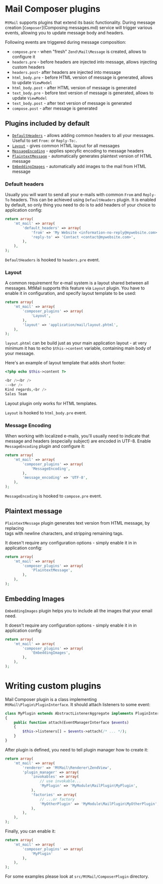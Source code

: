 Mail Composer plugins
=====================

`MtMail` supports plugins that extend its basic functionality. During message creation
[`Composer`](Composing messages.md) service will trigger various events, allowing you to update message
body and headers.

Following events are triggered during message composition:

 * `compose.pre` - when "fresh" `Zend\Mail\Message` is created, allows to configure it
 * `headers.pre` - before headers are injected into message, allows injecting custom headers
 * `headers.post`- after headers are injected into message
 * `html_body.pre` - before HTML version of message is generated, allows to update `ViewModel`
 * `html_body.post` - after HTML version of message is generated
 * `text_body.pre` - before text version of message is generated, allows to update `ViewModel`
 * `text_body.post` - after text version of message is generated
 * `compose.post` - after message is generated


Plugins included by default
---------------------------

* [`DefaultHeaders`](#default-headers) - allows adding common headers to all your messages. Useful to set `From:` or `Reply-To:`.
* [`Layout`](#layout) - gives common HTML layout for all messages
* [`MessageEncoding`](#message-encoding) - applies specyfic encoding to message headers
* [`PlaintextMessage`](#plaintext-message) - automatically generates plaintext version of HTML message
* [`EmbeddingImages`](#embedding-images) - automatically add images to the mail from HTML message

### Default headers

Usually you will want to send all your e-mails with common `From` and `Reply-To` headers. This can
be achieved using `DefaultHeaders` plugin. It is enabled by default, so only thing you need to do
is to add headers of your choice to application config:

```php
return array(
    'mt_mail' => array(
        'default_headers' => array(
            'from' => 'My Website <information-no-reply@mywebsite.com>',
            'reply-to' => 'Contact <contact@mywebsite.com>',
        ),
    ),
);
```

`DefaultHeaders` is hooked to `headers.pre` event.

### Layout

A common requirement for e-mail system is a layout shared between all messages.
MtMail supports this feature via `Layout` plugin. You have to enable it in configuration, and specify layout
template to be used:

```php
return array(
    'mt_mail' => array(
        'composer_plugins' => array(
            'Layout',
        ),
        'layout' => 'application/mail/layout.phtml',
    ),
);
```

`layout.phtml` can be build just as your main application layout - at very minimum it has to echo `$this->content`
variable, containing main body of your message.

Here's an example of layout template that adds short footer:

```php
<?php echo $this->content ?>

<br /><br />
--<br />
Kind regards,<br />
Sales Team

```
Layout plugin only works for HTML templates.

`Layout` is hooked to `html_body.pre` event.

### Message Encoding

When working with localized e-mails, you'll usually need to indicate that message and headers (especially subject)
are encoded in UTF-8. Enable `MessageEncoding` plugin and configure it:

```php
return array(
    'mt_mail' => array(
        'composer_plugins' => array(
            'MessageEncoding',
        ),
        'message_encoding' => 'UTF-8',
    ),
);
```

`MessageEncoding` is hooked to `compose.pre` event.


Plaintext message
-----------------

`PlaintextMessage` plugin generates text version from HTML message, by replacing <BR> tags with newline characters,
and stripping remaining tags.

It doesn't require any configuration options - simply enable it in in application config:

```php
return array(
    'mt_mail' => array(
        'composer_plugins' => array(
            'PlaintextMessage',
        ),
    ),
);
```

Embedding Images
----------------

`EmbeddingImages` plugin helps you to include all the images that your email need.

It doesn't require any configuration options - simply enable it in in application config:

```php
return array(
    'mt_mail' => array(
        'composer_plugins' => array(
            'EmbeddingImages',
        ),
    ),
);
```


Writing custom plugins
======================

Mail Composer plugin is a class implementing `MtMail\Plugin\PluginInterface`. It should attach listeners
to some event:

```php
class MyPlugin extends AbstractListenerAggregate implements PluginInterface
{
    public function attach(EventManagerInterface $events)
    {
        $this->listeners[] = $events->attach(/* ... */);
    }
}
```

After plugin is defined, you need to tell plugin manager how to create it:

```php
return array(
    'mt_mail' => array(
        'renderer' => 'MtMail\Renderer\ZendView',
        'plugin_manager' => array(
            'invokables' => array(
                // use invokable...
                'MyPlugin' => 'MyModule\MailPlugin\MyPlugin',
            ),
            'factories' => array(
                // ...or factory
                'MyOtherPlugin' => 'MyModule\MailPlugin\MyOtherPlugin',
            ),
        ),
    ),
);
```

Finally, you can enable it:

```php
return array(
    'mt_mail' => array(
        'composer_plugins' => array(
            'MyPlugin'
        ),
    ),
);
```

For some examples please look at `src/MtMail/ComposerPlugin` directory.
